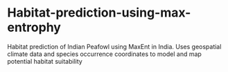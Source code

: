 # Habitat-prediction-using-max-entrophy
Habitat prediction of Indian Peafowl using MaxEnt in India. Uses geospatial climate data and species occurrence coordinates to model and map potential habitat suitability
